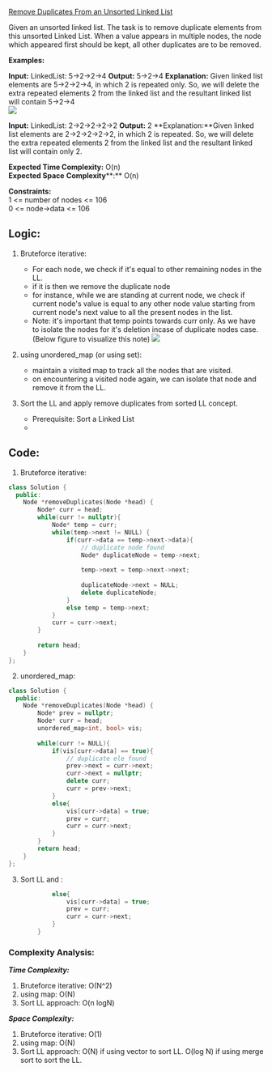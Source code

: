 [Remove Duplicates From an Unsorted Linked List](https://www.geeksforgeeks.org/problems/remove-duplicates-from-an-unsorted-linked-list/1)

Given an unsorted linked list. The task is to remove duplicate elements from this unsorted Linked List. When a value appears in multiple nodes, the node which appeared first should be kept, all other duplicates are to be removed.

**Examples:**

**Input:** LinkedList: 5->2->2->4
**Output:** 5->2->4
**Explanation:** Given linked list elements are 5->2->2->4, in which 2 is repeated only. So, we will delete the extra repeated elements 2 from the linked list and the resultant linked list will contain 5->2->4  
![](https://media.geeksforgeeks.org/img-practice/prod/addEditProblem/700125/Web/Other/blobid0_1723638502.png) 

**Input:** LinkedList: 2->2->2->2->2
**Output:** 2
**Explanation:**Given linked list elements are 2->2->2->2->2, in which 2 is repeated. So, we will delete the extra repeated elements 2 from the linked list and the resultant linked list will contain only 2.

**Expected Time Complexity:** O(n)  
**Expected Space** **Complexity****:** O(n)

**Constraints:**  
1 <= number of nodes <= 106  
0 <= node->data <= 106
## **Logic:**

1. Bruteforce iterative:
	- For each node, we check if it's equal to other remaining nodes in the LL.
	- if it is then we remove the duplicate node
	- for instance, while we are standing at current node, we check if current node's value is equal to any other node value starting from current node's next value to all the present nodes in the list.
	- Note: it's important that temp points towards curr only. As we have to isolate the nodes for it's deletion incase of duplicate nodes case. (Below figure to visualize this note)
	![](https://cdn.discordapp.com/attachments/922173069672472626/1277232909757059102/image.png?ex=66cc6b57&is=66cb19d7&hm=f3e3ee8ac11ae9c0b90e6f9562c9cb1da9f740438031996d17a5a62bfdfd06c8&)

2. using unordered_map (or using set):
	- maintain a visited map to track all the nodes that are visited.
	- on encountering a visited node again, we can isolate that node and remove it from the LL.

3. Sort the LL and apply remove duplicates from sorted LL concept. 
	- Prerequisite: Sort a Linked List
	- 

## **Code:**

1. Bruteforce iterative:
```cpp
class Solution {
  public:
    Node *removeDuplicates(Node *head) {
        Node* curr = head;
        while(curr != nullptr){
            Node* temp = curr;
            while(temp->next != NULL) {
                if(curr->data == temp->next->data){
                    // duplicate node found
                    Node* duplicateNode = temp->next;
                    
                    temp->next = temp->next->next;
                    
                    duplicateNode->next = NULL;
                    delete duplicateNode;
                }
                else temp = temp->next;
            }
            curr = curr->next;
        }
        
        return head;
    }
};
```

2. unordered_map:
```cpp
class Solution {
  public:
    Node *removeDuplicates(Node *head) {
        Node* prev = nullptr;
        Node* curr = head;
        unordered_map<int, bool> vis;
        
        while(curr != NULL){
            if(vis[curr->data] == true){
                // duplicate ele found
                prev->next = curr->next;
                curr->next = nullptr;
                delete curr;
                curr = prev->next;
            }
            else{
                vis[curr->data] = true;
                prev = curr;
                curr = curr->next;
            }
        }
        return head;
    }
};
```

3. Sort LL and :
```cpp
            else{
                vis[curr->data] = true;
                prev = curr;
                curr = curr->next;
            }
        }
```

### **Complexity Analysis:**

***Time Complexity:***
1. Bruteforce iterative: O(N^2)
2. using map: O(N)
3. Sort LL approach: O(n logN) 

***Space Complexity:***
1. Bruteforce iterative: O(1)
2. using map: O(N)
3. Sort LL approach: O(N) if using vector to sort LL. O(log N) if using merge sort to sort the LL.

